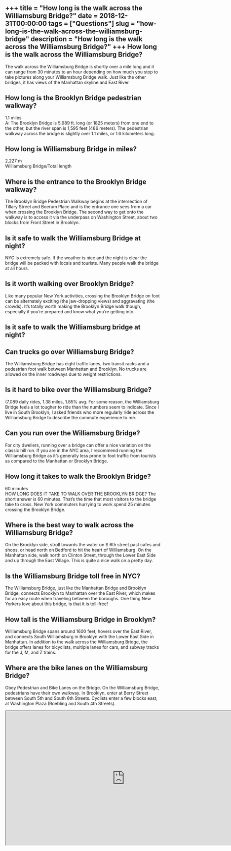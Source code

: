 +++
title = "How long is the walk across the Williamsburg Bridge?"
date = 2018-12-31T00:00:00
tags = ["Questions"]
slug = "how-long-is-the-walk-across-the-williamsburg-bridge"
description = "How long is the walk across the Williamsburg Bridge?"
+++
How long is the walk across the Williamsburg Bridge?
----------------------------------------------------

The walk across the Williamsburg Bridge is shortly over a mile long and it can range from 30 minutes to an hour depending on how much you stop to take pictures along your Williamsburg Bridge walk. Just like the other bridges, it has views of the Manhattan skyline and East River.

How long is the Brooklyn Bridge pedestrian walkway?
---------------------------------------------------

1.1 miles  
A: The Brooklyn Bridge is 5,989 ft. long (or 1825 meters) from one end to the other, but the river span is 1,595 feet (486 meters). The pedestrian walkway across the bridge is slightly over 1.1 miles, or 1.6 kilometers long.

How long is Williamsburg Bridge in miles?
-----------------------------------------

2,227 m  
Williamsburg Bridge/Total length

Where is the entrance to the Brooklyn Bridge walkway?
-----------------------------------------------------

The Brooklyn Bridge Pedestrian Walkway begins at the intersection of Tillary Street and Boerum Place and is the entrance one sees from a car when crossing the Brooklyn Bridge. The second way to get onto the walkway is to access it via the underpass on Washington Street, about two blocks from Front Street in Brooklyn.

Is it safe to walk the Williamsburg Bridge at night?
----------------------------------------------------

NYC is extremely safe. If the weather is nice and the night is clear the bridge will be packed with locals and tourists. Many people walk the bridge at all hours.

Is it worth walking over Brooklyn Bridge?
-----------------------------------------

Like many popular New York activities, crossing the Brooklyn Bridge on foot can be alternately exciting (the jaw-dropping views) and aggravating (the crowds). It’s totally worth making the Brooklyn Bridge walk though, especially if you’re prepared and know what you’re getting into.

Is it safe to walk the Williamsburg bridge at night?
----------------------------------------------------

Can trucks go over Williamsburg Bridge?
---------------------------------------

The Williamsburg Bridge has eight traffic lanes, two transit racks and a pedestrian foot walk between Manhattan and Brooklyn. No trucks are allowed on the inner roadways due to weight restrictions.

Is it hard to bike over the Williamsburg Bridge?
------------------------------------------------

(7,089 daily rides, 1.38 miles, 1.85% avg. For some reason, the Williamsburg Bridge feels a lot tougher to ride than the numbers seem to indicate. Since I live in South Brooklyn, I asked friends who more regularly ride across the Williamsburg Bridge to describe the commute experience to me.

Can you run over the Williamsburg Bridge?
-----------------------------------------

For city dwellers, running over a bridge can offer a nice variation on the classic hill run. If you are in the NYC area, I recommend running the Williamsburg Bridge as it’s generally less prone to foot traffic from tourists as compared to the Manhattan or Brooklyn Bridge.

How long it takes to walk the Brooklyn Bridge?
----------------------------------------------

60 minutes  
HOW LONG DOES IT TAKE TO WALK OVER THE BROOKLYN BRIDGE? The short answer is 60 minutes. That’s the time that most visitors to the bridge take to cross. New York commuters hurrying to work spend 25 minutes crossing the Brooklyn Bridge.

Where is the best way to walk across the Williamsburg Bridge?
-------------------------------------------------------------

On the Brooklyn side, stroll towards the water on S 6th street past cafes and shops, or head north on Bedford to hit the heart of Williamsburg. On the Manhattan side, walk north on Clinton Street, through the Lower East Side and up through the East Village. This is quite a nice walk on a pretty day.

Is the Williamsburg Bridge toll free in NYC?
--------------------------------------------

The Williamsburg Bridge, just like the Manhattan Bridge and Brooklyn Bridge, connects Brooklyn to Manhattan over the East River, which makes for an easy route when traveling between the boroughs. One thing New Yorkers love about this bridge, is that it is toll-free!

How tall is the Williamsburg Bridge in Brooklyn?
------------------------------------------------

Williamsburg Bridge spans around 1600 feet, hovers over the East River, and connects South Williamsburg in Brooklyn with the Lower East Side in Manhattan. In addition to the walk across the Williamsburg Bridge, the bridge offers lanes for bicyclists, multiple lanes for cars, and subway tracks for the J, M, and Z trains.

Where are the bike lanes on the Williamsburg Bridge?
----------------------------------------------------

Obey Pedestrian and Bike Lanes on the Bridge. On the Williamsburg Bridge, pedestrians have their own walkway. In Brooklyn, enter at Berry Street between South 5th and South 6th Streets. Cyclists enter a few blocks east, at Washington Plaza (Roebling and South 4th Streets).

<iframe allow="accelerometer; autoplay; clipboard-write; encrypted-media; gyroscope; picture-in-picture" allowfullscreen="" class="__youtube_prefs__  epyt-is-override  no-lazyload" data-no-lazy="1" data-origheight="433" data-origwidth="770" data-skipgform_ajax_framebjll="" height="433" id="_ytid_46063" loading="lazy" src="https://www.youtube.com/embed/PO9M0kpXHbs?enablejsapi=1&autoplay=0&cc_load_policy=0&cc_lang_pref=&iv_load_policy=1&loop=0&modestbranding=0&rel=1&fs=1&playsinline=0&autohide=2&theme=dark&color=red&controls=1&" title="YouTube player" width="770"></iframe>